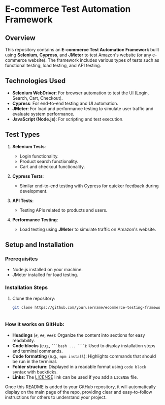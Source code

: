 # E-commerce Test Automation Framework

## Overview
This repository contains an **E-commerce Test Automation Framework** built using **Selenium**, **Cypress**, and **JMeter** to test Amazon's website (or any e-commerce website). The framework includes various types of tests such as functional testing, load testing, and API testing.

## Technologies Used
- **Selenium WebDriver**: For browser automation to test the UI (Login, Search, Cart, Checkout).
- **Cypress**: For end-to-end testing and UI automation.
- **JMeter**: For load and performance testing to simulate user traffic and evaluate system performance.
- **JavaScript (Node.js)**: For scripting and test execution.

## Test Types
1. **Selenium Tests**: 
   - Login functionality.
   - Product search functionality.
   - Cart and checkout functionality.
   
2. **Cypress Tests**: 
   - Similar end-to-end testing with Cypress for quicker feedback during development.
   
3. **API Tests**:
   - Testing APIs related to products and users.
   
4. **Performance Testing**:
   - Load testing using **JMeter** to simulate traffic on Amazon's website.

## Setup and Installation

### Prerequisites
- Node.js installed on your machine.
- JMeter installed for load testing.

### Installation Steps
1. Clone the repository:
   ```bash
   git clone https://github.com/yourusername/ecommerce-testing-framework.git



### How it works on GitHub:

- **Headings** (`#`, `##`, `###`): Organize the content into sections for easy readability.
- **Code blocks** (e.g., ` ```bash ... ``` `): Used to display installation steps and terminal commands.
- **Code formatting** (e.g., `npm install`): Highlights commands that should be run in the terminal.
- **Folder structure**: Displayed in a readable format using `code block` syntax with backticks.
- **Links**: The [LICENSE](LICENSE) link can be used if you add a `LICENSE` file.

Once this README is added to your GitHub repository, it will automatically display on the main page of the repo, providing clear and easy-to-follow instructions for others to understand your project.

